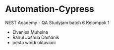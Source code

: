 # Automation-Cypress

NEST Academy - QA Studyjam batch 6
Kelompok 1
- Elvanisa Muhsina
- Rahul Joshua Damanik
- pesta windi oktaviani
